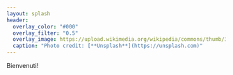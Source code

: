 ```yaml
---
layout: splash 
header:
  overlay_color: "#000"
  overlay_filter: "0.5"
  overlay_image: https://upload.wikimedia.org/wikipedia/commons/thumb/3/37/Colline_astigiane_a_Portacomaro.jpg/1920px-Colline_astigiane_a_Portacomaro.jpg 
  caption: "Photo credit: [**Unsplash**](https://unsplash.com)"
---
```


Bienvenuti!


